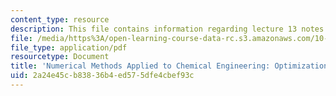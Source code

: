 ```yaml
---
content_type: resource
description: This file contains information regarding lecture 13 notes.
file: /media/https%3A/open-learning-course-data-rc.s3.amazonaws.com/10-34-numerical-methods-applied-to-chemical-engineering-fall-2015/2a24e45cb83836b4ed575dfe4cbef93c_MIT10_34F15_Lec13.pdf
file_type: application/pdf
resourcetype: Document
title: 'Numerical Methods Applied to Chemical Engineering: Optimization 4'
uid: 2a24e45c-b838-36b4-ed57-5dfe4cbef93c
---
```

